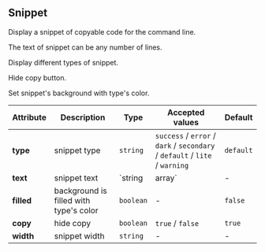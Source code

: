 ## Snippet

Display a snippet of copyable code for the command line.

<ex-code name="ex-snippet-basic"></ex-code>

<ex-code name="ex-snippet-width"></ex-code>

<ex-code name="ex-snippet-multiple">

The text of snippet can be any number of lines.

</ex-code>

<ex-code name="ex-snippet-type">

Display different types of snippet.

</ex-code>

<ex-code name="ex-snippet-withoutCopy">

Hide copy button.

</ex-code>

<ex-code name="ex-snippet-filled">

Set snippet's background with type's color.

</ex-code>

<ex-footer edit-link="https://github.com/geist-org/vue/edit/master/docs/en-us/components/snippet.md">

| Attribute  | Description                            | Type             | Accepted values                                                             | Default   |
| ---------- | -------------------------------------- | ---------------- | --------------------------------------------------------------------------- | --------- |
| **type**   | snippet type                           | `string`         | `success` / `error` / `dark` / `secondary` / `default` / `lite` / `warning` | `default` |
| **text**   | snippet text                           | `string | array` | -                                                                           | -         |
| **filled** | background is filled with type's color | `boolean`        | -                                                                           | `false`   |
| **copy**   | hide copy                              | `boolean`        | `true` / `false`                                                            | `true`    |
| **width**  | snippet width                          | `string`         | -                                                                           | -         |

</ex-footer>
